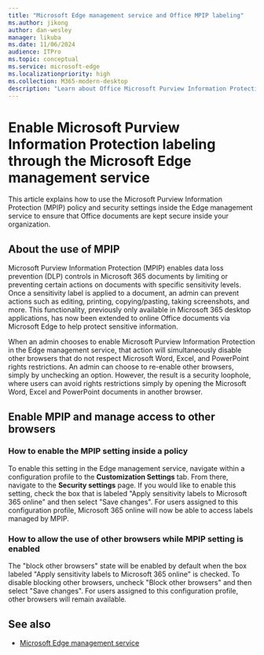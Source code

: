 ```yaml
---
title: "Microsoft Edge management service and Office MPIP labeling"
ms.author: jikong
author: dan-wesley
manager: likuba
ms.date: 11/06/2024
audience: ITPro
ms.topic: conceptual
ms.service: microsoft-edge
ms.localizationpriority: high
ms.collection: M365-modern-desktop
description: "Learn about Office Microsoft Purview Information Protection labeling through the Microsoft Edge management service "
---
```


# Enable Microsoft Purview Information Protection labeling through the Microsoft Edge management service

This article explains how to use the Microsoft Purview Information Protection (MPIP) policy and security settings inside the Edge management service to ensure that Office documents are kept secure inside your organization.

## About the use of MPIP

Microsoft Purview Information Protection (MPIP) enables data loss prevention (DLP) controls in Microsoft 365 documents by limiting or preventing certain actions on documents with specific sensitivity levels. Once a sensitivity label is applied to a document, an admin can prevent actions such as editing, printing, copying/pasting, taking screenshots, and more. This functionality, previously only available in Microsoft 365 desktop applications, has now been extended to online Office documents via Microsoft Edge to help protect sensitive information.

When an admin chooses to enable Microsoft Purview Information Protection in the Edge management service, that action will simultaneously disable other browsers that do not respect Microsoft Word, Excel, and PowerPoint rights restrictions. An admin can choose to re-enable other browsers, simply by unchecking an option. However, the result is a security loophole, where users can avoid rights restrictions simply by opening the Microsoft Word, Excel and PowerPoint documents in another browser.  

## Enable MPIP and manage access to other browsers

### How to enable the MPIP setting inside a policy

To enable this setting in the Edge management service, navigate within a configuration profile to the **Customization Settings** tab. From there, navigate to the **Security settings** page. If you would like to enable this setting, check the box that is labeled "Apply sensitivity labels to Microsoft 365 online" and then select "Save changes". For users assigned to this configuration profile, Microsoft 365 online will now be able to access labels managed by MPIP.

### How to allow the use of other browsers while MPIP setting is enabled

The "block other browsers" state will be enabled by default when the box labeled "Apply sensitivity labels to Microsoft 365 online" is checked. To disable blocking other browsers, uncheck "Block other browsers" and then select "Save changes". For users assigned to this configuration profile, other browsers will remain available.



## See also

- [Microsoft Edge management service](microsoft-edge-management-service.md)
